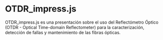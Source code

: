 # OTDR_impress.js
OTDR_impress.js es una presentación sobre el uso del Reflectómetro Óptico (OTDR - Optical Time-domain Reflectometer) para la caracterización, detección de fallas y mantenimiento de las fibras ópticas.
